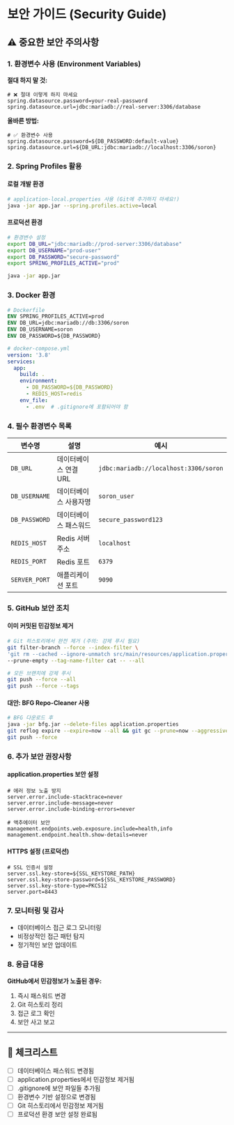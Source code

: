 # 보안 가이드 (Security Guide)

## ⚠️ 중요한 보안 주의사항

### 1. 환경변수 사용 (Environment Variables)

**절대 하지 말 것:**
```properties
# ❌ 절대 이렇게 하지 마세요
spring.datasource.password=your-real-password
spring.datasource.url=jdbc:mariadb://real-server:3306/database
```

**올바른 방법:**
```properties
# ✅ 환경변수 사용
spring.datasource.password=${DB_PASSWORD:default-value}
spring.datasource.url=${DB_URL:jdbc:mariadb://localhost:3306/soron}
```

### 2. Spring Profiles 활용

#### 로컬 개발 환경
```bash
# application-local.properties 사용 (Git에 추가하지 마세요!)
java -jar app.jar --spring.profiles.active=local
```

#### 프로덕션 환경
```bash
# 환경변수 설정
export DB_URL="jdbc:mariadb://prod-server:3306/database"
export DB_USERNAME="prod-user"
export DB_PASSWORD="secure-password"
export SPRING_PROFILES_ACTIVE="prod"

java -jar app.jar
```

### 3. Docker 환경

```dockerfile
# Dockerfile
ENV SPRING_PROFILES_ACTIVE=prod
ENV DB_URL=jdbc:mariadb://db:3306/soron
ENV DB_USERNAME=soron
ENV DB_PASSWORD=${DB_PASSWORD}
```

```yaml
# docker-compose.yml
version: '3.8'
services:
  app:
    build: .
    environment:
      - DB_PASSWORD=${DB_PASSWORD}
      - REDIS_HOST=redis
    env_file:
      - .env  # .gitignore에 포함되어야 함
```

### 4. 필수 환경변수 목록

| 변수명 | 설명 | 예시 |
|--------|------|------|
| `DB_URL` | 데이터베이스 연결 URL | `jdbc:mariadb://localhost:3306/soron` |
| `DB_USERNAME` | 데이터베이스 사용자명 | `soron_user` |
| `DB_PASSWORD` | 데이터베이스 패스워드 | `secure_password123` |
| `REDIS_HOST` | Redis 서버 주소 | `localhost` |
| `REDIS_PORT` | Redis 포트 | `6379` |
| `SERVER_PORT` | 애플리케이션 포트 | `9090` |

### 5. GitHub 보안 조치

#### 이미 커밋된 민감정보 제거
```bash
# Git 히스토리에서 완전 제거 (주의: 강제 푸시 필요)
git filter-branch --force --index-filter \
'git rm --cached --ignore-unmatch src/main/resources/application.properties' \
--prune-empty --tag-name-filter cat -- --all

# 모든 브랜치에 강제 푸시
git push --force --all
git push --force --tags
```

#### 대안: BFG Repo-Cleaner 사용
```bash
# BFG 다운로드 후
java -jar bfg.jar --delete-files application.properties
git reflog expire --expire=now --all && git gc --prune=now --aggressive
git push --force
```

### 6. 추가 보안 권장사항

#### application.properties 보안 설정
```properties
# 에러 정보 노출 방지
server.error.include-stacktrace=never
server.error.include-message=never
server.error.include-binding-errors=never

# 액추에이터 보안
management.endpoints.web.exposure.include=health,info
management.endpoint.health.show-details=never
```

#### HTTPS 설정 (프로덕션)
```properties
# SSL 인증서 설정
server.ssl.key-store=${SSL_KEYSTORE_PATH}
server.ssl.key-store-password=${SSL_KEYSTORE_PASSWORD}
server.ssl.key-store-type=PKCS12
server.port=8443
```

### 7. 모니터링 및 감사

- 데이터베이스 접근 로그 모니터링
- 비정상적인 접근 패턴 탐지
- 정기적인 보안 업데이트

### 8. 응급 대응

**GitHub에서 민감정보가 노출된 경우:**
1. 즉시 패스워드 변경
2. Git 히스토리 정리
3. 접근 로그 확인
4. 보안 사고 보고

---

## 🔐 체크리스트

- [ ] 데이터베이스 패스워드 변경됨
- [ ] application.properties에서 민감정보 제거됨
- [ ] .gitignore에 보안 파일들 추가됨
- [ ] 환경변수 기반 설정으로 변경됨
- [ ] Git 히스토리에서 민감정보 제거됨
- [ ] 프로덕션 환경 보안 설정 완료됨